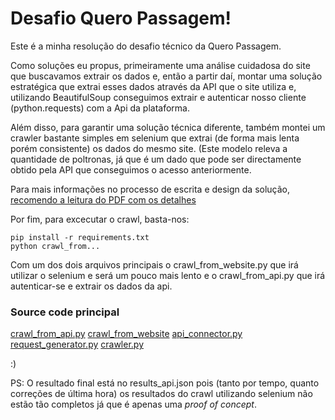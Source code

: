 # Desafio Quero Passagem!

Este é a minha resolução do desafio técnico da Quero Passagem.

Como soluções eu propus, primeiramente uma análise cuidadosa do site que buscavamos extrair os dados e, então
a partir daí, montar uma solução estratégica que extrai esses dados através da API que o site utiliza e, utilizando BeautifulSoup
conseguimos extrair e autenticar nosso cliente (python.requests) com a Api da plataforma.

Além disso, para garantir uma solução técnica diferente, também montei um crawler bastante simples em selenium que extrai (de forma mais lenta
porém consistente) os dados do mesmo site. (Este modelo releva a quantidade de poltronas, já que é um dado que pode ser directamente obtido pela API que conseguimos o acesso anteriormente.

Para mais informações no processo de escrita e design da solução, [recomendo a leitura do PDF com os detalhes](https://github.com/BrunoMarinhoM/Desafio-Quero-Passagem/blob/main/Teste%20Quero%20Passagem.pdf)

Por fim, para excecutar o crawl, basta-nos:

```
pip install -r requirements.txt
python crawl_from...
```

Com um dos dois arquivos principais o crawl_from_website.py que irá utilizar o selenium e será um pouco mais lento
e o crawl_from_api.py que irá autenticar-se e extrair os dados da api.

### Source code principal 
[crawl_from_api.py](https://github.com/BrunoMarinhoM/Desafio-Quero-Passagem/blob/main/crawl_from_api.py)
[crawl_from_website](https://github.com/BrunoMarinhoM/Desafio-Quero-Passagem/blob/main/crawl_from_website.py)
[api_connector.py](https://github.com/BrunoMarinhoM/Desafio-Quero-Passagem/blob/main/api_connector.py)
[request_generator.py](https://github.com/BrunoMarinhoM/Desafio-Quero-Passagem/blob/main/request_generator.py)
[crawler.py](https://github.com/BrunoMarinhoM/Desafio-Quero-Passagem/blob/main/crawler.py)

:)

PS: O resultado final está no results_api.json pois (tanto por tempo, quanto correções de última hora) os resultados 
do crawl utilizando selenium não estão tão completos já que é apenas uma _proof of concept_.
